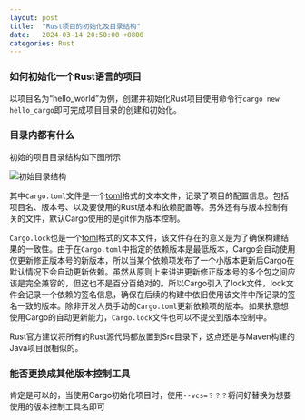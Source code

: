 ```yaml
---
layout: post
title:  "Rust项目的初始化及目录结构"
date:   2024-03-14 20:50:00 +0800
categories: Rust
---
```

### 如何初始化一个Rust语言的项目
以项目名为“hello_world”为例，创建并初始化Rust项目使用命令行`cargo new hello_cargo`即可完成项目目录的创建和初始化。

### 目录内都有什么
初始的项目目录结构如下图所示

![初始目录结构]()

其中`Cargo.toml`文件是一个[toml](https://toml.io/en/)格式的文本文件，记录了项目的配置信息。包括项目名、版本号、以及要使用的Rust版本和依赖配置等。另外还有与版本控制有关的文件，默认Cargo使用的是git作为版本控制。

`Cargo.lock`也是一个[toml](https://toml.io/en/)格式的文本文件，该文件存在的意义是为了确保构建结果的一致性。由于在`Cargo.toml`中指定的依赖版本是最低版本，Cargo会自动使用仅更新修正版本号的新版本，所以当某个依赖项发布了一个小版本更新后Cargo在默认情况下会自动更新依赖。虽然从原则上来讲进更新修正版本号的多个包之间应该是完全兼容的，但这也不是百分百绝对的。所以Cargo引入了lock文件，lock文件会记录一个依赖的签名信息，确保在后续的构建中依旧使用该文件中所记录的签名一致的版本。除非开发人员手动的`Cargo.toml`更新依赖项的版本。如果执意想使用Cargo的自动更新能力，`Cargo.lock`文件也可以不提交到版本控制中。

Rust官方建议将所有的Rust源代码都放置到Src目录下，这点还是与Maven构建的Java项目很相似的。

### 能否更换成其他版本控制工具
肯定是可以的，当使用Cargo初始化项目时，使用`--vcs=？？？`将问好替换为想要使用的版本控制工具名即可